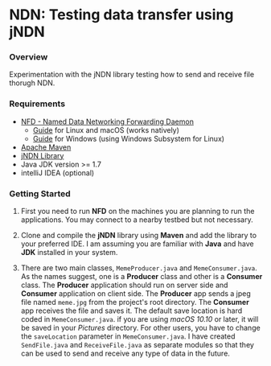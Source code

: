 # NDN: Testing data transfer using jNDN

### Overview
Experimentation with the jNDN library testing how to send and receive file thorugh NDN.

### Requirements
  - [NFD - Named Data Networking Forwarding Daemon](https://github.com/named-data/NFD)
      - [Guide](http://named-data.net/doc/NFD/current/INSTALL.html) for Linux and macOS (works natively)
      - [Guide](https://yoursunny.com/t/2018/NFD-on-Windows-10-WSL/) for Windows (using Windows Subsystem for Linux)
  - [Apache Maven](https://maven.apache.org/what-is-maven.html)
  - [jNDN Library](https://github.com/named-data/jndn)
  - Java JDK version >= 1.7
  - intelliJ IDEA (optional)
  
### Getting Started
1. First you need to run **NFD** on the machines you are planning to run the applications. You may connect to a nearby testbed but not necessary.

2. Clone and compile the **jNDN** library using **Maven** and add the library to your preferred IDE. I am assuming you are familiar with **Java** and have **JDK** installed in your system.

3. There are two main classes, `MemeProducer.java` and `MemeConsumer.java`. As the names suggest, one is a **Producer** class and other is a **Consumer** class. The **Producer** application should run on server side and **Consumer** application on client side. The **Producer** app sends a jpeg file named `meme.jpg` from the project's root directory. The **Consumer** app receives the file and saves it. The default save location is hard coded in `MemeConsumer.java`. if you are using *macOS 10.10* or later, it will be saved in your *Pictures* directory. For other users, you have to change the `saveLocation` parameter in `MemeConsumer.java`. I have created `SendFile.java` and `ReceiveFile.java` as separate modules so that they can be used to send and receive any type of data in the future. 
